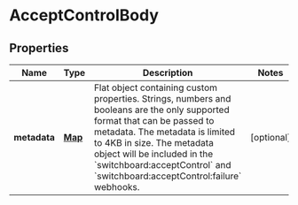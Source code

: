 

# AcceptControlBody

## Properties

Name | Type | Description | Notes
------------ | ------------- | ------------- | -------------
**metadata** | [**Map**](Map.md) | Flat object containing custom properties. Strings, numbers and booleans are the only supported format that can be passed to metadata. The metadata is limited to 4KB in size. The metadata object will be included in the &#x60;switchboard:acceptControl&#x60; and &#x60;switchboard:acceptControl:failure&#x60; webhooks. |  [optional]



